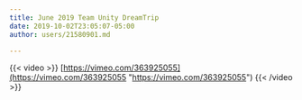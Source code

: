 ```yaml
---
title: June 2019 Team Unity DreamTrip
date: 2019-10-02T23:05:07-05:00
author: users/21580901.md

---
```

{{< video >}} [https://vimeo.com/363925055](https://vimeo.com/363925055 "https://vimeo.com/363925055") {{< /video >}}